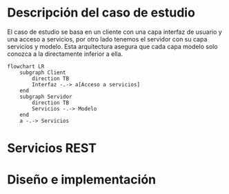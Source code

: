 # Descripción del caso de estudio
El caso de estudio se basa en un cliente con una capa interfaz de usuario y una acceso a servicios, por otro lado tenemos el servidor con su capa servicios y modelo. Esta arquitectura asegura que cada capa modelo solo conozca a la directamente inferior a ella.
```mermaid
flowchart LR
	subgraph Client
		direction TB
		Interfaz -.-> a[Acceso a servicios]
	end
	subgraph Servidor
		direction TB
		Servicios -.-> Modelo
	end
	a -.-> Servicios
```
# Servicios REST
# Diseño e implementación